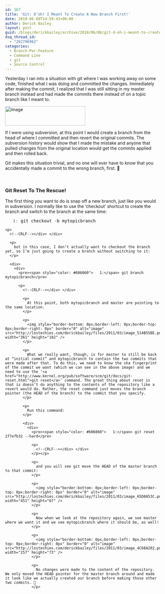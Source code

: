 ```yaml
---
id: 167
title: 'Git: D’oh! I Meant To Create A New Branch First!'
date: 2010-06-08T14:59:43+00:00
author: Derick Bailey
layout: post
guid: /blogs/derickbailey/archive/2010/06/08/git-d-oh-i-meant-to-create-a-new-branch-first.aspx
dsq_thread_id:
  - "262796962"
categories:
  - Branch-Per-Feature
  - Command Line
  - git
  - Source Control
---
```

Yesterday I ran into a situation with git where I was working away on some code, finished what I was doing and committed the changes. Immediately after making the commit, I realized that I was still sitting in my master branch instead and had made the commits there instead of on a topic branch like I meant to. 

 <img style="border-bottom: 0px;border-left: 0px;border-top: 0px;border-right: 0px" border="0" alt="image" src="http://lostechies.com/derickbailey/files/2011/03/image_468DFE69.png" width="261" height="63" />

If I were using subversion, at this point I would create a branch from the head of where I committed and then revert the original commits. The subversion history would show that I made the mistake and anyone that pulled changes from the original location would get the commits applied and then rolled back. 

Git makes this situation trivial, and no one will ever have to know that you accidentally made a commit to the wrong branch, first. 🙂

&#160;

### Git Reset To The Rescue!

The first thing you want to do is snap off a new branch, just like you would in subversion. I normally like to use the ‘checkout’ shortcut to create the branch and switch to the branch at the same time:

<div>
  <div>
    <pre><span style="color: #606060">   1:</span> git checkout -b mytopicbranch</pre>
    
    <p>
      <!--CRLF--></div> </div> 
      
      <p>
        but in this case, I don’t actually want to checkout the branch yet, so I’m just going to create a branch without switching to it:
      </p>
      
      <div>
        <div>
          <pre><span style="color: #606060">   1:</span> git branch mytopicbranch</pre>
          
          <p>
            <!--CRLF--></div> </div> 
            
            <p>
              At this point, both mytopicbranch and master are pointing to the same location.
            </p>
            
            <p>
              <img style="border-bottom: 0px;border-left: 0px;border-top: 0px;border-right: 0px" border="0" alt="image" src="http://lostechies.com/derickbailey/files/2011/03/image_514B55BE.png" width="361" height="102" />
            </p>
            
            <p>
              What we really want, though, is for master to still be back at “initial commit” and mytopicbranch to contain the two commits that were made after that. To do this, we need to know the sha fingerprint of the commit we want (which we can see in the above image) and we need to use the ‘<a href="http://www.kernel.org/pub/software/scm/git/docs/git-reset.html">git reset</a>’ command. The great thing about reset is that is doesn’t do anything to the contents of the repository like a revert would do. Rather, the reset command just moves the branch pointer (the HEAD of the branch) to the commit that you specify.
            </p>
            
            <p>
              Run this command:
            </p>
            
            <div>
              <div>
                <pre><span style="color: #606060">   1:</span> git reset 2f7efb32 --hard</pre>
                
                <p>
                  <!--CRLF--></div> </div>
                </p></p> 
                
                <p>
                  and you will see git move the HEAD of the master branch to that commit:
                </p>
                
                <p>
                  <img style="border-bottom: 0px;border-left: 0px;border-top: 0px;border-right: 0px" border="0" alt="image" src="http://lostechies.com/derickbailey/files/2011/03/image_65D0A53C.png" width="451" height="67" />
                </p>
                
                <p>
                  Now when we look at the repository again, we see master where we want it and we see mytopicbranch where it should be, as well!
                </p>
                
                <p>
                  <img style="border-bottom: 0px;border-left: 0px;border-top: 0px;border-right: 0px" border="0" alt="image" src="http://lostechies.com/derickbailey/files/2011/03/image_4C68A202.png" width="257" height="73" />
                </p>
                
                <p>
                  No changes were made to the content of the repository. We only moved the HEAD pointer for the master branch around and made it look like we actually created our branch before making those other two commits. 🙂
                </p>